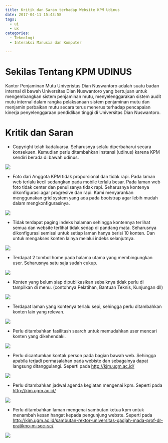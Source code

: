 ```yaml
---
title: Kritik dan Saran terhadap Website KPM Udinus
date: 2017-04-11 15:43:58
tags:
  - ui
  - ux
categories:
  - Teknologi
  - Interaksi Manusia dan Komputer

---
```


# Sekilas Tentang KPM UDINUS
Kantor Penjaminan Mutu Univeristas Dian Nuswantoro adalah suatu badan internal di bawah Universitas Dian Nuswantoro yang bertujuan untuk mengembangkan sistem penjaminan mutu, menyelenggarakan sistem audit mutu internal dalam rangka pelaksanaan sistem penjaminan mutu dan menjamin perbaikan mutu secara terus menerus terhadap pencapaian kinerja penyelenggaraan pendidikan tinggi di Universitas Dian Nuswantoro.

# Kritik dan Saran
- Copyright telah kadaluarsa. Seharusnya selalu diperbaharui secara konsekuen. Kemudian perlu ditambahkan instansi (udinus) karena KPM sendiri berada di bawah udinus.

![](/images/kritik-kpm-udinus/copyright.png)


- Foto dari Anggota KPM tidak proporsional dan tidak rapi. Pada laman web terlalu kecil sedangkan pada mobile terlalu besar. Pada laman web foto tidak center dan penulisanya tidak rapi. Seharusnya kontenya dikonfigurasi agar progresive dan rapi. Kami menyarankan menggunakan grid system yang ada pada bootstrap agar lebih mudah dalam mengkonfigurasinya.

![](/images/kritik-kpm-udinus/foto.png)


- Tidak terdapat paging indeks halaman sehingga kontennya terlihat semua dan website terlihat tidak sedap di pandang mata. Seharusnya dikonfigurasi semisal untuk setiap laman hanya berisi 10 konten. Dan untuk mengakses konten lainya melalui indeks selanjutnya.

![](/images/kritik-kpm-udinus/index.png)


- Terdapat 2 tombol home pada halama utama yang membingungkan user. Seharusnya satu saja sudah cukup.

![](/images/kritik-kpm-udinus/home.png)


- Konten yang belum siap dipublikasikan sebaiknya tidak perlu di tampilkan di menu. (contohnya Pelatihan, Bantuan Teknis, Kunjungan dll)

![](/images/kritik-kpm-udinus/cp.png)


- Terdapat laman yang kontenya terlalu sepi, sehingga perlu ditambahkan konten lain yang relevan.

![](/images/kritik-kpm-udinus/lamankosong.png)


- Perlu ditambahkan fasilitash search untuk memudahkan user mencari konten yang dikehendaki.

![](/images/kritik-kpm-udinus/pencarian.png)


- Perlu dicantumkan kontak person pada bagian bawah web. Sehingga apabila terjadi permasalahan pada webiste dan sebagainya dapat langsung ditanggulangi. Seperti pada  http://kjm.ugm.ac.id/

![](/images/kritik-kpm-udinus/kontak-person.png)


- Perlu ditambahkan jadwal agenda kegiatan mengenai kpm. Seperti pada http://kjm.ugm.ac.id/

![](/images/kritik-kpm-udinus/agenda.png)


- Perlu ditambahkan laman mengenai sambutan ketua kpm untuk menambah kesan hangat kepada pengunjung  webste. Seperti pada http://kjm.ugm.ac.id/sambutan-rektor-universitas-gadjah-mada-prof-dr-pratikno-m-soc-sc/

![](/images/kritik-kpm-udinus/sambutan-kepala.png)
